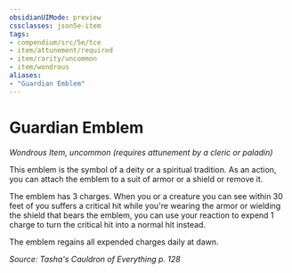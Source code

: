 ```yaml
---
obsidianUIMode: preview
cssclasses: json5e-item
tags:
- compendium/src/5e/tce
- item/attunement/required
- item/rarity/uncommon
- item/wondrous
aliases: 
- "Guardian Emblem"
---
```

# Guardian Emblem
*Wondrous Item, uncommon (requires attunement by a cleric or paladin)*  


This emblem is the symbol of a deity or a spiritual tradition. As an action, you can attach the emblem to a suit of armor or a shield or remove it.

The emblem has 3 charges. When you or a creature you can see within 30 feet of you suffers a critical hit while you're wearing the armor or wielding the shield that bears the emblem, you can use your reaction to expend 1 charge to turn the critical hit into a normal hit instead.

The emblem regains all expended charges daily at dawn.

*Source: Tasha's Cauldron of Everything p. 128*